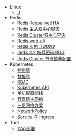 - Linux
   - [:(](/linux/)
- Redis
   - [Redis Keepalived HA](/md/redis/keepalived-ha/keepalived-ha)
   - [Redis 主从双中心容灾](/md/redis/ms-dr/ms-dr)
   - [Redis Cluster双中心容灾](/md/redis/cluster-dr/cluster-dr)
   - [Redis web-cli](/md/redis/web-cli/web-cli)
   - [Redis 实例自动发现](/md/redis/redis-discover/redis-discover)
   - [Jedis 3.2 哨兵密码 BUG](/md/redis/sentinel-passwd-bug/sentinel-passwd-bug)
   - [Jedis Cluster 节点数量配置](/md/redis/cluster-nodes-cfg/cluster-nodes-cfg)
- Kubernetes
   - [控制器](/md/kubernetes/controller/controller)
   - [数据卷](/md/kubernetes/volume/volume)
   - [RBAC](/md/kubernetes/rbac/rbac)
   - [Kubernetes API](/md/kubernetes/k8s-api/k8s-api)
   - [单机容器网络](/md/kubernetes/container-network/container-network)
   - [容器跨主网络](/md/kubernetes/flannel/flannel)
   - [三层网络方案](/md/kubernetes/x)
   - [NetworkPolicy](/md/kubernetes/x)
   - [Service 与 Ingress](/md/kubernetes/service-ingress/service-ingress)
- Tool
   - [YApi部署](/md/tool/yapi-deploy/yapi-deploy)
